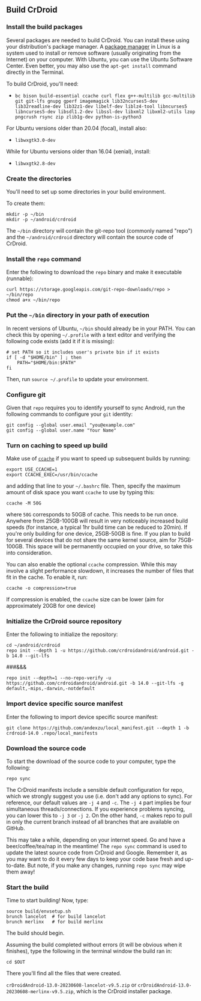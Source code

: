 ## Build CrDroid

### Install the build packages

Several packages are needed to build CrDroid. You can install these using your distribution's package manager.
A [package manager](https://en.wikipedia.org/wiki/Package_manager) in Linux is a system used to install or remove software
(usually originating from the Internet) on your computer. With Ubuntu, you can use the Ubuntu Software Center. Even better, you may also use the `apt-get install`
command directly in the Terminal.

To build CrDroid, you'll need:

* `bc bison build-essential ccache curl flex g++-multilib gcc-multilib git git-lfs gnupg gperf imagemagick
   lib32ncurses5-dev lib32readline-dev lib32z1-dev libelf-dev liblz4-tool libncurses5 libncurses5-dev
   libsdl1.2-dev libssl-dev libxml2 libxml2-utils lzop pngcrush rsync zip zlib1g-dev python-is-python3`

For Ubuntu versions older than 20.04 (focal), install also:

* `libwxgtk3.0-dev`

While for Ubuntu versions older than 16.04 (xenial), install:

* `libwxgtk2.8-dev`

### Create the directories

You'll need to set up some directories in your build environment.

To create them:

```
mkdir -p ~/bin
mkdir -p ~/android/crdroid
```

The `~/bin` directory will contain the git-repo tool (commonly named "repo") and the `~/android/crdroid` directory will contain the source code of CrDroid.

### Install the `repo` command

Enter the following to download the `repo` binary and make it executable (runnable):

```
curl https://storage.googleapis.com/git-repo-downloads/repo > ~/bin/repo
chmod a+x ~/bin/repo
```

### Put the `~/bin` directory in your path of execution

In recent versions of Ubuntu, `~/bin` should already be in your PATH. You can check this by opening `~/.profile` with a text editor and verifying the following code exists (add it if it is missing):

```
# set PATH so it includes user's private bin if it exists
if [ -d "$HOME/bin" ] ; then
    PATH="$HOME/bin:$PATH"
fi
```

Then, run `source ~/.profile` to update your environment.


### Configure git
Given that `repo` requires you to identify yourself to sync Android, run the following commands to configure your `git` identity:
```
git config --global user.email "you@example.com"
git config --global user.name "Your Name"
```


### Turn on caching to speed up build

Make use of [`ccache`](https://ccache.samba.org/) if you want to speed up subsequent builds by running:

```
export USE_CCACHE=1
export CCACHE_EXEC=/usr/bin/ccache
```

and adding that line to your `~/.bashrc` file. Then, specify the maximum amount of disk space you want `ccache` to use by typing this:

```
ccache -M 50G
```

where `50G` corresponds to 50GB of cache. This needs to be run once. Anywhere from 25GB-100GB will result in very noticeably increased build speeds
(for instance, a typical 1hr build time can be reduced to 20min). If you're only building for one device, 25GB-50GB is fine. If you plan to build
for several devices that do not share the same kernel source, aim for 75GB-100GB. This space will be permanently occupied on your drive, so take this
into consideration.

You can also enable the optional `ccache` compression. While this may involve a slight performance slowdown, it increases the number of files that fit in the cache. To enable it, run:

```
ccache -o compression=true
```

If compression is enabled, the `ccache` size can be lower (aim for approximately 20GB for one device)


### Initialize the CrDroid source repository

Enter the following to initialize the repository:

```
cd ~/android/crdroid
repo init --depth 1 -u https://github.com/crdroidandroid/android.git -b 14.0 --git-lfs
```
###&&&

```
repo init --depth=1 --no-repo-verify -u https://github.com/crdroidandroid/android.git -b 14.0 --git-lfs -g default,-mips,-darwin,-notdefault
```
### Import device specific source manifest

Enter the following to import device specific source manifest:

```
git clone https://github.com/andexzu/local_manifest.git --depth 1 -b crdroid-14.0 .repo/local_manifests
```

### Download the source code

To start the download of the source code to your computer, type the following:

```
repo sync
```

The CrDroid manifests include a sensible default configuration for repo, which we strongly suggest you use (i.e. don't add any options to sync).
For reference, our default values are `-j 4` and `-c`. The `-j 4` part implies be four simultaneous threads/connections. If you experience
problems syncing, you can lower this to `-j 3` or `-j 2`. On the other hand, `-c` makes repo to pull in only the current branch instead of all branches that are available on GitHub.

This may take a while, depending on your internet speed. Go and have a beer/coffee/tea/nap in the meantime!
The `repo sync` command is used to update the latest source code from CrDroid and Google. Remember it, as you may want to
do it every few days to keep your code base fresh and up-to-date. But note, if you make any changes, running `repo sync` may wipe them away!


### Start the build

Time to start building! Now, type:

```
source build/envsetup.sh
brunch lancelot  # for build lancelot
brunch merlinx   # for build merlinx
```

The build should begin.

Assuming the build completed without errors (it will be obvious when it finishes), type the following in the terminal window the build ran in:

```
cd $OUT
```

There you'll find all the files that were created. 

`crDroidAndroid-13.0-20230608-lancelot-v9.5.zip` or `crDroidAndroid-13.0-20230608-merlinx-v9.5.zip`, which is the CrDroid
installer package.
